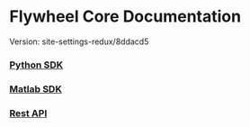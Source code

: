 # Flywheel Core Documentation
Version: site-settings-redux/8ddacd5

### [Python SDK](python/)

### [Matlab SDK](matlab/)

### [Rest API](swagger/index.html)

